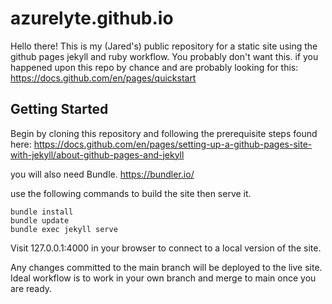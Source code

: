 # azurelyte.github.io

Hello there! This is my (Jared's) public repository for a static site using the github pages jekyll and ruby workflow. You probably don't want this. if you happened upon this repo by chance and are probably looking for this: https://docs.github.com/en/pages/quickstart 

## Getting Started

Begin by cloning this repository and following the prerequisite steps found here: https://docs.github.com/en/pages/setting-up-a-github-pages-site-with-jekyll/about-github-pages-and-jekyll

you will also need Bundle. https://bundler.io/

use the following commands to build the site then serve it.
```
bundle install
bundle update
bundle exec jekyll serve
```

Visit 127.0.0.1:4000 in your browser to connect to a local version of the site.

Any changes committed to the main branch will be deployed to the live site. Ideal workflow is to work in your own branch and merge to main once you are ready.